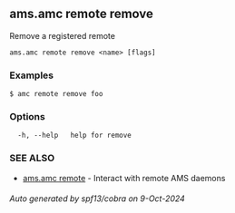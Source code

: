 ## ams.amc remote remove

Remove a registered remote

```
ams.amc remote remove <name> [flags]
```

### Examples

```
$ amc remote remove foo
```

### Options

```
  -h, --help   help for remove
```

### SEE ALSO

* [ams.amc remote](ams.amc_remote.md)	 - Interact with remote AMS daemons

###### Auto generated by spf13/cobra on 9-Oct-2024
